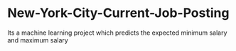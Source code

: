 # New-York-City-Current-Job-Posting
Its a machine learning project which predicts the expected minimum salary and maximum salary
